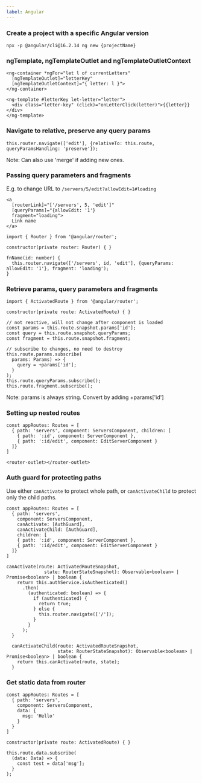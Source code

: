```yaml
---
label: Angular
---
```


### Create a project with a specific Angular version
```
npx -p @angular/cli@16.2.14 ng new {projectName}
```

### ngTemplate, ngTemplateOutlet and ngTemplateOutletContext

```Example
<ng-container *ngFor="let l of currentLetters" 
  [ngTemplateOutlet]="letterKey"
  [ngTemplateOutletContext]="{ letter: l }">
</ng-container>

<ng-template #letterKey let-letter="letter">
  <div class="letter-key" (click)="onLetterClick(letter)">{{letter}}</div>
</ng-template>
```

### Navigate to relative, preserve any query params
```Example
this.router.navigate(['edit'], {relativeTo: this.route, queryParamsHandling: 'preserve'});
```
Note: Can also use 'merge' if adding new ones.

### Passing query parameters and fragments

E.g. to change URL to `/servers/5/edit?allowEdit=1#loading`

```Using HTML
<a
  [routerLink]="['/servers', 5, 'edit']"
  [queryParams]="{allowEdit: '1'}
  fragment="loading">
  Link name
</a> 
```

```Using JS
import { Router } from '@angular/router';

constructor(private router: Router) { }

fnName(id: number) {
  this.router.navigate(['/servers', id, 'edit'], {queryParams: allowEdit: '1'}, fragment: 'loading');
}

```

### Retrieve params, query parameters and fragments

```
import { ActivatedRoute } from '@angular/router';

constructor(private route: ActivatedRoute) { }

// not reactive, will not change after component is loaded
const params = this.route.snapshot.params['id'];
const query = this.route.snapshot.queryParams;
const fragment = this.route.snapshot.fragment;

// subscribe to changes, no need to destroy
this.route.params.subscribe(
  params: Params) => {
    query = +params['id'];
  }
);
this.route.queryParams.subscribe();
this.route.fragment.subscribe();
```

Note: params is always string. Convert by adding +params['id']

### Setting up nested routes

```Example
const appRoutes: Routes = [
  { path: 'servers', component: ServersComponent, children: [
    { path: ':id', component: ServerComponent },
    { path: ':id/edit', component: EditServerComponent }
  ]}
]

<router-outlet></router-outlet>
```

### Auth guard for protecting paths
Use either `canActivate` to protect whole path, or `canActivateChild` to protect only the child paths.

```Route
const appRoutes: Routes = [
  { path: 'servers', 
    component: ServersComponent,
    canActivate: [AuthGuard],
    canActivateChild: [AuthGuard],
    children: [
    { path: ':id', component: ServerComponent },
    { path: ':id/edit', component: EditServerComponent }
  ]}
]
```

```AuthGuard
canActivate(route: ActivatedRouteSnapshot,
              state: RouterStateSnapshot): Observable<boolean> | Promise<boolean> | boolean {
    return this.authService.isAuthenticated()
      .then(
        (authenticated: boolean) => {
          if (authenticated) {
            return true;
          } else {
            this.router.navigate(['/']);
          }
        }
      );
  }

  canActivateChild(route: ActivatedRouteSnapshot,
                   state: RouterStateSnapshot): Observable<boolean> | Promise<boolean> | boolean {
    return this.canActivate(route, state);
  }
```

### Get static data from router
```Route
const appRoutes: Routes = [
  { path: 'servers', 
    component: ServersComponent,
    data: {
      msg: 'Hello'
    }
  }
]
```

```JS
constructor(private route: ActivatedRoute) { }

this.route.data.subscribe(
  (data: Data) => {
    const test = data['msg'];
  }
);

```